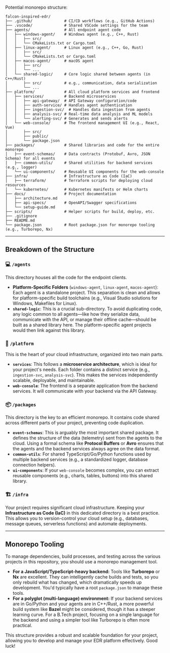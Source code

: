 Potential monorepo structure:

```plaintext
falcon-inspired-edr/
├── .github/              # CI/CD workflows (e.g., GitHub Actions)
├── .vscode/              # Shared VSCode settings for the team
├── agents/               # All endpoint agent code
│   ├── windows-agent/    # Windows agent (e.g., C++, Rust)
│   │   ├── src/
│   │   └── CMakeLists.txt or Cargo.toml
│   ├── linux-agent/      # Linux agent (e.g., C++, Go, Rust)
│   │   ├── src/
│   │   └── CMakeLists.txt or Cargo.toml
│   ├── macos-agent/      # macOS agent
│   │   ├── src/
│   │   └── ...
│   └── shared-logic/     # Core logic shared between agents (in C++/Rust)
│       ├── src/          # e.g., communication, data serialization
│       └── ...
├── platform/             # All cloud platform services and frontend
│   ├── services/         # Backend microservices
│   │   ├── api-gateway/  # API Gateway configuration/code
│   │   ├── auth-service/ # Handles agent authentication
│   │   ├── ingestion-svc/  # Handles data ingestion from agents
│   │   ├── analysis-svc/ # Real-time data analysis and ML models
│   │   └── alerting-svc/ # Generates and sends alerts
│   └── web-console/      # The frontend management UI (e.g., React, Vue)
│       ├── src/
│       ├── public/
│       └── package.json
├── packages/             # Shared libraries and code for the entire monorepo
│   ├── event-schemas/    # Data contracts (Protobuf, Avro, JSON Schema) for all events
│   ├── common-utils/     # Shared utilities for backend services (e.g., logger)
│   └── ui-components/    # Reusable UI components for the web-console
├── infra/                # Infrastructure as Code (IaC)
│   ├── terraform/        # Terraform scripts for deploying cloud resources
│   └── kubernetes/       # Kubernetes manifests or Helm charts
├── docs/                 # Project documentation
│   ├── architecture.md
│   ├── api-specs/        # OpenAPI/Swagger specifications
│   └── setup-guide.md
├── scripts/              # Helper scripts for build, deploy, etc.
├── .gitignore
├── README.md
└── package.json          # Root package.json for monorepo tooling (e.g., Turborepo, Nx)
```

-----

## Breakdown of the Structure

### 💻 `/agents`

This directory houses all the code for the endpoint clients.

  * **Platform-Specific Folders** (`windows-agent`, `linux-agent`, `macos-agent`): Each agent is a standalone project. This separation is clean and allows for platform-specific build toolchains (e.g., Visual Studio solutions for Windows, Makefiles for Linux).
  * **`shared-logic`**: This is a crucial sub-directory. To avoid duplicating code, any logic common to all agents—like how they serialize data, communicate with the API, or manage their offline cache—should be built as a shared library here. The platform-specific agent projects would then link against this library.

### 🚀 `/platform`

This is the heart of your cloud infrastructure, organized into two main parts.

  * **`services`**: This follows a **microservice architecture**, which is ideal for your project's needs. Each folder contains a distinct service (e.g., `ingestion-svc`, `analysis-svc`). This makes the services independently scalable, deployable, and maintainable.
  * **`web-console`**: The frontend is a separate application from the backend services. It will communicate with your backend via the API Gateway.

### 📦 `/packages`

This directory is the key to an efficient monorepo. It contains code shared across different parts of your project, preventing code duplication.

  * **`event-schemas`**: This is arguably the most important shared package. It defines the structure of the data (telemetry) sent from the agents to the cloud. Using a formal schema like **Protocol Buffers** or **Avro** ensures that the agents and the backend services always agree on the data format.
  * **`common-utils`**: For shared TypeScript/Go/Python functions used by multiple backend services (e.g., a standardized logger, database connection helpers).
  * **`ui-components`**: If your `web-console` becomes complex, you can extract reusable components (e.g., charts, tables, buttons) into this shared library.

### 🏗️ `/infra`

Your project requires significant cloud infrastructure. Keeping your **Infrastructure as Code (IaC)** in this dedicated directory is a best practice. This allows you to version-control your cloud setup (e.g., databases, message queues, serverless functions) and automate deployments.

-----

## Monorepo Tooling

To manage dependencies, build processes, and testing across the various projects in this repository, you should use a monorepo management tool.

  * **For a JavaScript/TypeScript-heavy backend:** Tools like **Turborepo** or **Nx** are excellent. They can intelligently cache builds and tests, so you only rebuild what has changed, which dramatically speeds up development. You'd typically have a root `package.json` to manage these tools.
  * **For a polyglot (multi-language) environment:** If your backend services are in Go/Python and your agents are in C++/Rust, a more powerful build system like **Bazel** might be considered, though it has a steeper learning curve. For a B.Tech project, focusing on a single language for the backend and using a simpler tool like Turborepo is often more practical.

This structure provides a robust and scalable foundation for your project, allowing you to develop and manage your EDR platform effectively. Good luck\!
